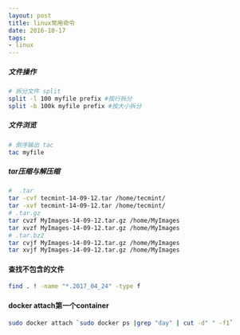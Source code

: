 ```yaml
---
layout: post
title: linux常用命令
date: 2016-10-17
tags: 
- linux
---
```



##### 文件操作
``` bash
# 拆分文件 split
split -l 100 myfile prefix #按行拆分
split -b 100k myfile prefix #按大小拆分
```

##### 文件浏览

``` bash
# 倒序输出 tac
tac myfile
```

##### tar压缩与解压缩

``` bash
#  .tar
tar -cvf tecmint-14-09-12.tar /home/tecmint/
tar -xvf tecmint-14-09-12.tar /home/tecmint/
# .tar.gz
tar cvzf MyImages-14-09-12.tar.gz /home/MyImages
tar xvzf MyImages-14-09-12.tar.gz /home/MyImages
# .tar.bz2
tar cvjf MyImages-14-09-12.tar.gz /home/MyImages
tar xvjf MyImages-14-09-12.tar.gz /home/MyImages
```

#### 查找不包含的文件
``` bash
find . ! -name "*.2017_04_24" -type f
```

#### docker attach第一个container
``` bash
sudo docker attach `sudo docker ps |grep "day" | cut -d" " -f1`
```

